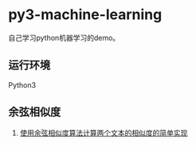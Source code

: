 # py3-machine-learning
自己学习python机器学习的demo。

## 运行环境

Python3

## 余弦相似度
1. [使用余弦相似度算法计算两个文本的相似度的简单实现](https://github.com/MedusaLeee/py3-machine-learning/tree/master/simple_text_cosine_similarity)
